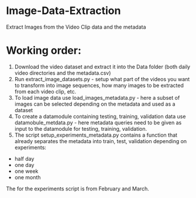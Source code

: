 # Image-Data-Extraction
 Extract Images from the Video Clip data and the metadata


# Working order:

1. Download the video dataset and extract it into the Data folder (both daily video directories and the metadata.csv)
2. Run extract_image_datasets.py - setup what part of the videos you want to transform into image sequences, how many images to be extracted from each video clip, etc.
3. To load image data use load_images_metadata.py - here a subset of images can be selected depending on the metadata and used as a dataset
4. To create a datamodule containing testing, training, validation data use datamobule_metdata.py - here metadata queries need to be given as input to the datamodule for testing, training, validation.
5. The script setup_experiments_metadata.py contains a function that already separates the metadata into train, test, validation depending on experiments:
  - half day
  - one day
  - one week
  - one month

The for the experiments script is from February and March.
